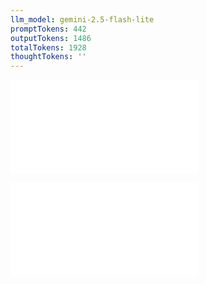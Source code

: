 ```yaml
---
llm_model: gemini-2.5-flash-lite
promptTokens: 442
outputTokens: 1486
totalTokens: 1928
thoughtTokens: ''
---
```


![@](steps/prompt.761db2d2.md)

![@](steps/response.3ebe659f.md)